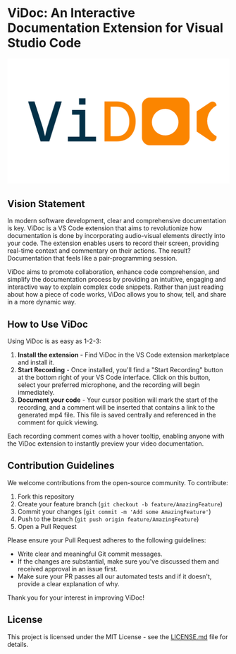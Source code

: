 # ViDoc: An Interactive Documentation Extension for Visual Studio Code

![ViDoc](vidoc_logo.png "ViDoc")

## Vision Statement

In modern software development, clear and comprehensive documentation is key. ViDoc is a VS Code extension that aims to revolutionize how documentation is done by incorporating audio-visual elements directly into your code. The extension enables users to record their screen, providing real-time context and commentary on their actions. The result? Documentation that feels like a pair-programming session.

ViDoc aims to promote collaboration, enhance code comprehension, and simplify the documentation process by providing an intuitive, engaging and interactive way to explain complex code snippets. Rather than just reading about how a piece of code works, ViDoc allows you to show, tell, and share in a more dynamic way.

## How to Use ViDoc

Using ViDoc is as easy as 1-2-3:

1. **Install the extension** - Find ViDoc in the VS Code extension marketplace and install it.
2. **Start Recording** - Once installed, you'll find a "Start Recording" button at the bottom right of your VS Code interface. Click on this button, select your preferred microphone, and the recording will begin immediately.
3. **Document your code** - Your cursor position will mark the start of the recording, and a comment will be inserted that contains a link to the generated mp4 file. This file is saved centrally and referenced in the comment for quick viewing.

Each recording comment comes with a hover tooltip, enabling anyone with the ViDoc extension to instantly preview your video documentation.

## Contribution Guidelines

We welcome contributions from the open-source community. To contribute:

1. Fork this repository
2. Create your feature branch (`git checkout -b feature/AmazingFeature`)
3. Commit your changes (`git commit -m 'Add some AmazingFeature'`)
4. Push to the branch (`git push origin feature/AmazingFeature`)
5. Open a Pull Request

Please ensure your Pull Request adheres to the following guidelines:

- Write clear and meaningful Git commit messages.
- If the changes are substantial, make sure you've discussed them and received approval in an issue first.
- Make sure your PR passes all our automated tests and if it doesn't, provide a clear explanation of why.

Thank you for your interest in improving ViDoc!

## License

This project is licensed under the MIT License - see the [LICENSE.md](LICENSE.md) file for details.
